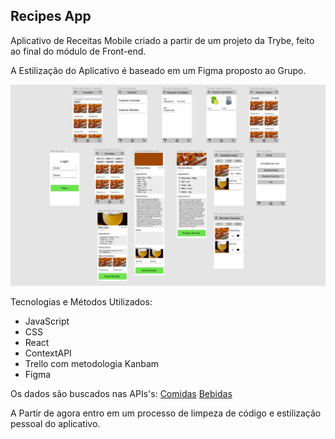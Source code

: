 ## Recipes App

Aplicativo de Receitas Mobile criado a partir de um projeto da Trybe, feito ao final do módulo de Front-end.

A Estilização do Aplicativo é baseado em um Figma proposto ao Grupo.

<img src="/figma.jpeg" alt="Figma Canva">

Tecnologias e Métodos Utilizados:

- JavaScript
- CSS
- React
- ContextAPI
- Trello com metodologia Kanbam
- Figma

Os dados são buscados nas APIs's:
<a href="https://www.themealdb.com/api.php">Comidas</a>
<a href="https://www.thecocktaildb.com/api.php">Bebidas</a>

A Partir de agora entro em um processo de limpeza de código e estilização pessoal do aplicativo.